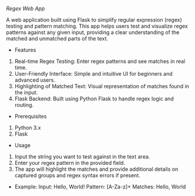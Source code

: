 *Regex Web App*

A web application built using Flask to simplify regular expression (regex) testing and pattern matching. This app helps users test and visualize regex patterns against any given input, providing a clear understanding of the matched and unmatched parts of the text.

* Features
1. Real-time Regex Testing: Enter regex patterns and see matches in real time.
2. User-Friendly Interface: Simple and intuitive UI for beginners and advanced users.
3. Highlighting of Matched Text: Visual representation of matches found in the input.
4. Flask Backend: Built using Python Flask to handle regex logic and routing.

* Prerequisites
1. Python 3.x
2. Flask

* Usage
1. Input the string you want to test against in the text area.
2. Enter your regex pattern in the provided field.
3. The app will highlight the matches and provide additional details on captured groups and regex syntax errors if present.
   
* Example:
Input: Hello, World!
Pattern: [A-Za-z]+
Matches: Hello, World
